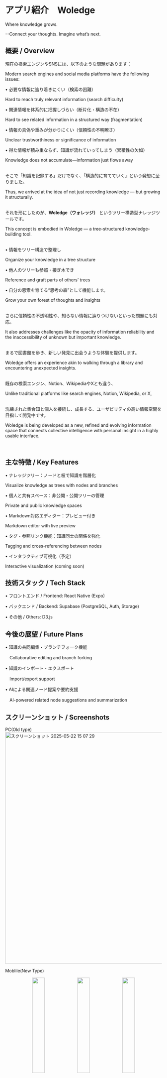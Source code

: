 # アプリ紹介　Woledge
Where knowledge grows.</p>
--Connect your thoughts. Imagine what’s next.

## 概要 / Overview
現在の検索エンジンやSNSには、以下のような問題があります：</p>
Modern search engines and social media platforms have the following issues:</p>
• 必要な情報に辿り着きにくい（検索の困難）</p>
Hard to reach truly relevant information (search difficulty)</p>
• 関連情報を体系的に把握しづらい（断片化・構造の不在）</p>
Hard to see related information in a structured way (fragmentation)</p>
• 情報の真偽や重みが分かりにくい（信頼性の不明瞭さ）</p>
Unclear trustworthiness or significance of information</p>
• 得た情報が積み重ならず、知識が流れていってしまう（累積性の欠如）</p>
Knowledge does not accumulate—information just flows away</p>
<br>
そこで「知識を記録する」だけでなく、「構造的に育てていく」という発想に至りました。</p>
Thus, we arrived at the idea of not just recording knowledge — but growing it structurally.</p>
<br>
それを形にしたのが、**Woledge（ウォレッジ）** というツリー構造型ナレッジツールです。</p>
This concept is embodied in Woledge — a tree-structured knowledge-building tool.</p>
<br>
• 情報をツリー構造で整理し</p>
Organize your knowledge in a tree structure</p>
• 他人のツリーも参照・接ぎ木でき</p>
Reference and graft parts of others’ trees</p>
• 自分の思索を育てる“思考の森”として機能します。</p>
Grow your own forest of thoughts and insights</p>
<br>
さらに信頼性の不透明性や、知らない情報に辿りつけないといった問題にも対応。</p>
It also addresses challenges like the opacity of information reliability and the inaccessibility of unknown but important knowledge.</p>
<br>
まるで図書館を歩き、新しい発見に出会うような体験を提供します。</p>
Woledge offers an experience akin to walking through a library and encountering unexpected insights.</p>
<br>
既存の検索エンジン、Notion、WikipediaやXとも違う、</p>
Unlike traditional platforms like search engines, Notion, Wikipedia, or X,</p>
<br>
洗練された集合知と個人を接続し、成長する、ユーザビリティの高い情報空間を目指して開発中です。</p>
Woledge is being developed as a new, refined and evolving information space that connects collective intelligence with personal insight in a highly usable interface.</p>
<br>
## 主な特徴 / Key Features
• ナレッジツリー：ノードと枝で知識を階層化</p>
Visualize knowledge as trees with nodes and branches</p>
• 個人と共有スペース：非公開・公開ツリーの管理</p>
Private and public knowledge spaces</p>
• Markdown対応エディター：プレビュー付き</p>
Markdown editor with live preview</p>
• タグ・参照リンク機能：知識同士の関係を強化</p>
Tagging and cross-referencing between nodes</p>
• インタラクティブ可視化（予定）</p>
Interactive visualization (coming soon)</p>

## 技術スタック / Tech Stack
• フロントエンド / Frontend: React Native (Expo)</p>
• バックエンド / Backend: Supabase (PostgreSQL, Auth, Storage)</p>
• その他 / Others: D3.js</p>

## 今後の展望 / Future Plans
• 知識の共同編集・ブランチフォーク機能</p>
　Collaborative editing and branch forking</p>
• 知識のインポート・エクスポート</p>
　Import/export support</p>
• AIによる関連ノード提案や要約支援</p>
　AI-powered related node suggestions and summarization</p>

## スクリーンショット / Screenshots

PC(Old type)
<img width="1435" height="744" alt="スクリーンショット 2025-05-22 15 07 29" src="https://github.com/user-attachments/assets/5d6fa1ec-38a1-4022-a34a-b0d0d99996f7" />

Moblile(New Type)
<div align="center">
  <img src="https://github.com/user-attachments/assets/4c8d0d1a-efda-4d64-b48f-ff314f411472" width="28%" />
  <img src="https://github.com/user-attachments/assets/f99fdcee-f158-4470-be02-cbfa4c2b3e1f" width="28%" />
  <img src="https://github.com/user-attachments/assets/13b548f6-79e4-46fa-a60d-453ebb2be2eb" width="28%" />
</div>

⸻

## 開発者より / From the Creator

「知識は点ではなく、つながりの中で意味を持つ」</p>
“Knowledge gains meaning through its connections.”</p>
<br>
Woledgeは、学び続けるすべての人のための「知の相互成長空間」を目指しています。</p>
Woledge aims to be a space for mutual knowledge growth — a forest of understanding for all continuous learners.</p>
<br>
現在、Woledgeは世界中のユーザーによる情報の樹の共同構築を実現する大規模運用を目指して開発中です。</p>
We are currently developing Woledge for future large-scale deployment, enabling collaborative knowledge tree building across the globe.</p>
<br>
ご興味のある方は以下のアドレスまでご連絡ください。</p>
If you’re interested, feel free to reach out at</p>
hottokenyai@gmail.com</p>
</br>
※このリポジトリはアプリの紹介専用です。実装コードはプライベートリポジトリにて管理中です。</p>
This repository is for introducing the app only. The source code is managed in a private repository.</p>
